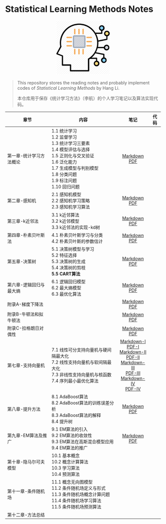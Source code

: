# Statistical Learning Methods Notes

<p align="center"><img src="./graphics/icon.png" width ="35%"  /></p>

> This repository stores the reading notes and probably implement codes of *Statistical Learning Methods* by Hang Li.
>
> 本仓库用于保存《统计学习方法》（李航）的个人学习笔记以及算法实现代码。

| 章节                    | 内容                                                         |                             笔记                             | 代码 |
| ----------------------- | ------------------------------------------------------------ | :----------------------------------------------------------: | ---- |
| 第一章-统计学习方法概论 | 1.1 统计学习<br />1.2 监督学习<br />1.3 统计学习三要素<br />1.4 模型评估与选择<br />1.5 正则化与交叉验证<br />1.6 泛化能力<br />1.7 生成模型与判别模型<br />1.8 分类问题<br />1.9 标注问题<br />1.10 回归问题 | [Markdown](https://github.com/yxnchen/SLM-Lihang-Notes/blob/master/chp1_Introduction.md)<br />[PDF](https://github.com/yxnchen/SLM-Lihang-Notes/blob/master/chp1_Introduction.pdf) |      |
| 第二章-感知机           | 2.1 感知机模型<br />2.2 感知机学习策略<br />2.3 感知机学习算法 | [Markdown](https://github.com/yxnchen/SLM-Lihang-Notes/blob/master/chp2_Perceptron.md)<br />[PDF](https://github.com/yxnchen/SLM-Lihang-Notes/blob/master/chp2_Perceptron.pdf) |      |
| 第三章-k近邻法          | 3.1 k近邻算法<br />3.2 k近邻模型<br />3.3 k近邻法的实现-kd树 | [Markdown](https://github.com/yxnchen/SLM-Lihang-Notes/blob/master/chp3_kNN.md)<br />[PDF](https://github.com/yxnchen/SLM-Lihang-Notes/blob/master/chp3_kNN.pdf) |      |
| 第四章-朴素贝叶斯法     | 4.1 朴素贝叶斯学习与分类<br />4.2 朴素贝叶斯的参数估计       | [Markdown](https://github.com/yxnchen/SLM-Lihang-Notes/blob/master/chp4_naive%20Bayes.md)<br />[PDF](https://github.com/yxnchen/SLM-Lihang-Notes/blob/master/chp4_naive%20Bayes.pdf) |      |
| 第五章-决策树           | 5.1 决策树模型与学习<br />5.2 特征选择<br />5.3 决策树的生成<br />5.4 决策树的剪枝<br />**5.5 CART算法** | [Markdown](https://github.com/yxnchen/SLM-Lihang-Notes/blob/master/chp5_Decision%20tree.md)<br />[PDF](https://github.com/yxnchen/SLM-Lihang-Notes/blob/master/chp5_Decision%20tree.pdf) |      |
| 第六章-逻辑回归与最大熵 | 6.1 逻辑回归模型<br />6.2 最大熵模型<br />6.3 最优化算法     | [Markdown](https://github.com/yxnchen/SLM-Lihang-Notes/blob/master/chp6_LR%26MEM.md)<br />[PDF](https://github.com/yxnchen/SLM-Lihang-Notes/blob/master/chp6_LR%26MEM.pdf) |      |
| 附录A-梯度下降法        |                                                              | [Markdown](https://github.com/yxnchen/SLM-Lihang-Notes/blob/master/appendix_A.md)<br />[PDF](https://github.com/yxnchen/SLM-Lihang-Notes/blob/master/appendix_A.pdf) |      |
| 附录B-牛顿法和拟牛顿法  |                                                              | [Markdown](https://github.com/yxnchen/SLM-Lihang-Notes/blob/master/appendix_B.md)<br />[PDF](https://github.com/yxnchen/SLM-Lihang-Notes/blob/master/appendix_B.pdf) |      |
| 附录C-拉格朗日对偶性    |                                                              | [Markdown](https://github.com/yxnchen/SLM-Lihang-Notes/blob/master/appendix_C.md)<br />[PDF](https://github.com/yxnchen/SLM-Lihang-Notes/blob/master/appendix_C.pdf) |      |
| 第七章-支持向量机       | 7.1 线性可分支持向量机与硬间隔最大化<br />7.2 线性支持向量机与软间隔最大化<br />7.3 非线性支持向量机与核函数<br />7.4 序列最小最优化算法 | [Markdown-I](https://github.com/yxnchen/SLM-Lihang-Notes/blob/master/chp7_SVM_I.md)<br />[PDF-I](https://github.com/yxnchen/SLM-Lihang-Notes/blob/master/chp7_SVM_I.pdf)<br />[Markdown-II](https://github.com/yxnchen/SLM-Lihang-Notes/blob/master/chp7_SVM_II.md)<br />[PDF-II](https://github.com/yxnchen/SLM-Lihang-Notes/blob/master/chp7_SVM_II.pdf)<br />[Markdown-III](https://github.com/yxnchen/SLM-Lihang-Notes/blob/master/chp7_SVM_III.md)<br />[PDF-III](https://github.com/yxnchen/SLM-Lihang-Notes/blob/master/chp7_SVM_III.pdf)<br />[Markdown-IV](https://github.com/yxnchen/SLM-Lihang-Notes/blob/master/chp7_SVM_IV.md)<br />[PDF-IV](https://github.com/yxnchen/SLM-Lihang-Notes/blob/master/chp7_SVM_IV.pdf) |      |
| 第八章-提升方法         | 8.1 AdaBoost算法<br />8.2 AdaBoost算法的训练误差分析<br />8.3 AdaBoost算法的解释<br />8.4 提升树 | [Markdown](https://github.com/yxnchen/SLM-Lihang-Notes/blob/master/chp8_Boosting.md)<br />[PDF](https://github.com/yxnchen/SLM-Lihang-Notes/blob/master/chp8_Boosting.pdf) |      |
| 第九章-EM算法及推广     | 9.1 EM算法的引入<br />9.2 EM算法的收敛性<br />9.3 EM算法在高斯混合模型应用<br />9.4 EM算法的推广 | [Markdown](https://github.com/yxnchen/SLM-Lihang-Notes/blob/master/chp9_EM.md)<br />[PDF](https://github.com/yxnchen/SLM-Lihang-Notes/blob/master/chp9_EM.pdf) |      |
| 第十章-隐马尔可夫模型   | 10.1 基本概念<br />10.2 概念计算算法<br />10.3 学习算法<br />10.4 预测算法 |                                                              |      |
| 第十一章-条件随机场     | 11.1 概念无向图模型<br />11.2 条件随机场定义与形式<br />11.3 条件随机场概念计算问题<br />11.4 条件随机场学习算法<br />11.5 条件随机场预测算法 |                                                              |      |
| 第十二章-方法总结       |                                                              |                                                              |      |

